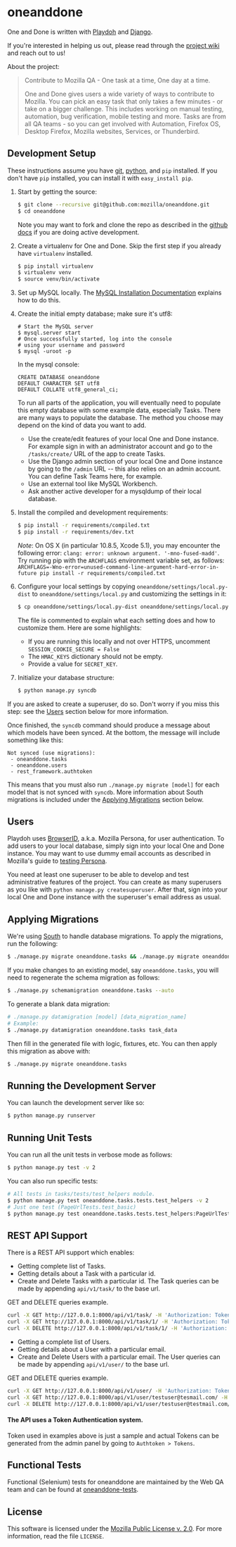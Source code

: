 oneanddone
==========

One and Done is written with [Playdoh][playdoh] and [Django][django].

If you're interested in helping us out, please read through the
[project wiki][wiki] and reach out to us!

About the project:
>Contribute to Mozilla QA - One task at a time, One day at a time.
>
>One and Done gives users a wide variety of ways to contribute to Mozilla. 
>You can pick an easy task that only takes a few minutes - or take on a 
>bigger challenge. This includes working on manual testing, automation, bug 
>verification, mobile testing and more. Tasks are from all QA teams - so you 
>can get involved with Automation, Firefox OS, Desktop Firefox, Mozilla 
>websites, Services, or Thunderbird.

[django]: http://www.djangoproject.com/
[playdoh]: https://github.com/mozilla/playdoh
[wiki]: https://wiki.mozilla.org/QA/OneandDone
[persona]: https://developer.mozilla.org/Persona/The_implementor_s_guide/Testing
[django-browserid]: https://github.com/mozilla/django-browserid


Development Setup
-----------------
These instructions assume you have [git][], [python][], and `pip` installed. If
you don't have `pip` installed, you can install it with `easy_install pip`.


1. Start by getting the source:

   ```sh
   $ git clone --recursive git@github.com:mozilla/oneanddone.git
   $ cd oneanddone
   ```
   Note you may want to fork and clone the repo as described in the
   [github docs][git-clone] if you are doing active development.

2. Create a virtualenv for One and Done. Skip the first step if you already have
   `virtualenv` installed.

   ```sh
   $ pip install virtualenv
   $ virtualenv venv
   $ source venv/bin/activate
   ```

3. Set up MySQL locally. The [MySQL Installation Documentation][mysql] explains how to do this.
   

4. Create the initial empty database; make sure it's utf8:
   ``` 
   # Start the MySQL server
   $ mysql.server start
   # Once successfully started, log into the console
   # using your username and password
   $ mysql -uroot -p
   ```
   In the mysql console:
   ```mysql
   CREATE DATABASE oneanddone 
   DEFAULT CHARACTER SET utf8 
   DEFAULT COLLATE utf8_general_ci;
   ```
   To run all parts of the application, you will eventually need to populate this empty database with some example data, especially Tasks. There are many ways to populate the database. The method you choose may depend on the kind of data you want to add.
      * Use the create/edit features of your local One and Done instance. For example sign in with an administrator account and go to the `/tasks/create/` URL of the app to create Tasks.
      * Use the Django admin section of your local One and Done instance by going to the `/admin` URL -- this also relies on an admin account. You can define Task Teams here, for example.
      * Use an external tool like MySQL Workbench.
      * Ask another active developer for a mysqldump of their local database.
5. Install the compiled and development requirements:
   ```sh
   $ pip install -r requirements/compiled.txt
   $ pip install -r requirements/dev.txt
   ```
   _Note_: On OS X (in particular 10.8.5, Xcode 5.1), you may encounter the following error: `clang: error: unknown argument. '-mno-fused-madd'`. Try running pip with the `ARCHFLAGS` environment variable set, as follows: `ARCHFLAGS=-Wno-error=unused-command-line-argument-hard-error-in-future pip install -r requirements/compiled.txt` 

6. Configure your local settings by copying `oneanddone/settings/local.py-dist` to
   `oneanddone/settings/local.py` and customizing the settings in it:

   ```sh
   $ cp oneanddone/settings/local.py-dist oneanddone/settings/local.py
   ```

   The file is commented to explain what each setting does and how to customize
   them. Here are some highlights:
   * If you are running this locally and not over HTTPS, uncomment `SESSION_COOKIE_SECURE = False`
   * The `HMAC_KEYS` dictionary should not be empty. 
   * Provide a value for `SECRET_KEY`.


7. Initialize your database structure:
   ```sh
   $ python manage.py syncdb
   ```
If you are asked to create a superuser, do so. Don't worry if you miss this step: see the [Users](#users) section below for more information.

Once finished, the `syncdb` command should produce a message about which models have been synced. At the bottom, the message will include something like this:

   ```
   Not synced (use migrations):
    - oneanddone.tasks
    - oneanddone.users
    - rest_framework.authtoken
   ```

This means that you must also run `./manage.py migrate [model]` for each model that is not synced with `syncdb`. More information about South migrations is included under the [Applying Migrations](#applying-migrations) section below.

Users
-----

Playdoh uses [BrowserID][django-browserid], a.k.a. Mozilla Persona, for user authentication. To add users to your local database, simply sign into your local One and Done instance. You may want to use dummy email accounts as described in Mozilla's guide to [testing Persona][persona].

You need at least one superuser to be able to develop and test administrative features of the project. You can create as many superusers as you like with `python manage.py createsuperuser`. After that, sign into your local One and Done instance with the superuser's email address as usual. 


Applying Migrations
-------------------

We're using [South][south] to handle database migrations. To apply the migrations,
run the following:

   ```sh
   $ ./manage.py migrate oneanddone.tasks && ./manage.py migrate oneanddone.users
   ```

If you make changes to an existing model, say `oneanddone.tasks`, you will need to regenerate the schema migration as follows:

   ```sh
   $ ./manage.py schemamigration oneanddone.tasks --auto
   ```

To generate a blank data migration:

   ```sh
   # ./manage.py datamigration [model] [data_migration_name]
   # Example:
   $ ./manage.py datamigration oneanddone.tasks task_data 
   ```

Then fill in the generated file with logic, fixtures, etc. You can then apply this migration as above with:

   ```sh
   $ ./manage.py migrate oneanddone.tasks
   ```


[git]: http://git-scm.com/
[git-clone]: https://help.github.com/articles/fork-a-repo
[python]: http://www.python.org/
[mysql]: http://dev.mysql.com/doc/refman/5.6/en/installing.html
[south]: http://south.aeracode.org/


Running the Development Server
------------------------------
You can launch the development server like so:

```sh
$ python manage.py runserver
```

Running Unit Tests
------------------
You can run all the unit tests in verbose mode as follows:

```sh
$ python manage.py test -v 2
```
You can also run specific tests:
```sh
# All tests in tasks/tests/test_helpers module.
$ python manage.py test oneanddone.tasks.tests.test_helpers -v 2
# Just one test (PageUrlTests.test_basic)
$ python manage.py test oneanddone.tasks.tests.test_helpers:PageUrlTests.test_basic -v 2

```

REST API Support
----------------
There is a REST API support which enables:

* Getting complete list of Tasks.
* Getting details about a Task with a particular id.
* Create and Delete Tasks with a particular id.
The Task queries can be made by appending `api/v1/task/` to the base url.

GET and DELETE queries example.
```sh
curl -X GET http://127.0.0.1:8000/api/v1/task/ -H 'Authorization: Token d81e33c57b2d9471f4d6849bab3cb233b3b30468'
curl -X GET http://127.0.0.1:8000/api/v1/task/1/ -H 'Authorization: Token d81e33c57b2d9471f4d6849bab3cb233b3b30468'
curl -X DELETE http://127.0.0.1:8000/api/v1/task/1/ -H 'Authorization: Token d81e33c57b2d9471f4d6849bab3cb233b3b30468'
```

* Getting a complete list of Users.
* Getting details about a User with a particular email.
* Create and Delete Users with a particular email.
The User queries can be made by appending `api/v1/user/` to the base url.

GET and DELETE queries example.
```sh
curl -X GET http://127.0.0.1:8000/api/v1/user/ -H 'Authorization: Token d81e33c57b2d9471f4d6849bab3cb233b3b30468'
curl -X GET http://127.0.0.1:8000/api/v1/user/testuser@tesmail.com/ -H 'Authorization: Token d81e33c57b2d9471f4d6849bab3cb233b3b30468'
curl -X DELETE http://127.0.0.1:8000/api/v1/user/testuser@testmail.com/ -H 'Authorization: Token d81e33c57b2d9471f4d6849bab3cb233b3b30468'
```

#### The API uses a Token Authentication system.

Token used in examples above is just a sample and actual Tokens can be generated from the admin panel by going to `Authtoken > Tokens`.


Functional Tests
-----------------
Functional (Selenium) tests for oneanddone are maintained by the Web QA team and can be found at [oneanddone-tests].

[oneanddone-tests]: https://github.com/mozilla/oneanddone-tests


License
-------
This software is licensed under the [Mozilla Public License v. 2.0](http://mozilla.org/MPL/2.0/). For more
information, read the file ``LICENSE``.
